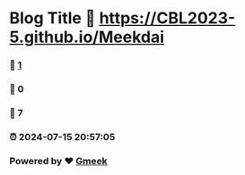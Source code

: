 # Blog Title :link: https://CBL2023-5.github.io/Meekdai 
### :page_facing_up: [1](https://CBL2023-5.github.io/Meekdai/tag.html) 
### :speech_balloon: 0 
### :hibiscus: 7 
### :alarm_clock: 2024-07-15 20:57:05 
### Powered by :heart: [Gmeek](https://github.com/Meekdai/Gmeek)
